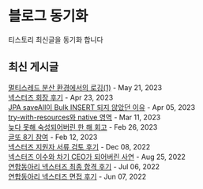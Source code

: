 # 블로그 동기화
티스토리 최신글을 동기화 합니다  

## 최신 게시글
[멀티스레드 분산 환경에서의 로깅(1)](https://imksh.com/115) - May 21, 2023<br>
[넥스터즈 회장 후기](https://imksh.com/114) - Apr 23, 2023<br>
[JPA saveAll이 Bulk INSERT 되지 않았던 이유](https://imksh.com/113) - Apr 05, 2023<br>
[try-with-resources와 native 영역](https://imksh.com/112) - Mar 11, 2023<br>
[늦다 못해 숙성되어버린 한 해 회고](https://imksh.com/110) - Feb 26, 2023<br>
[글또 8기 참여](https://imksh.com/109) - Feb 12, 2023<br>
[넥스터즈 지원자 서류 검토 후기](https://imksh.com/108) - Dec 08, 2022<br>
[넥스터즈 이수와 차기 CEO가 되어버린 사연](https://imksh.com/107) - Aug 25, 2022<br>
[연합동아리 넥스터즈 최종 합격 후기](https://imksh.com/106) - Jul 06, 2022<br>
[연합동아리 넥스터즈 면접 후기](https://imksh.com/105) - Jun 07, 2022<br>

